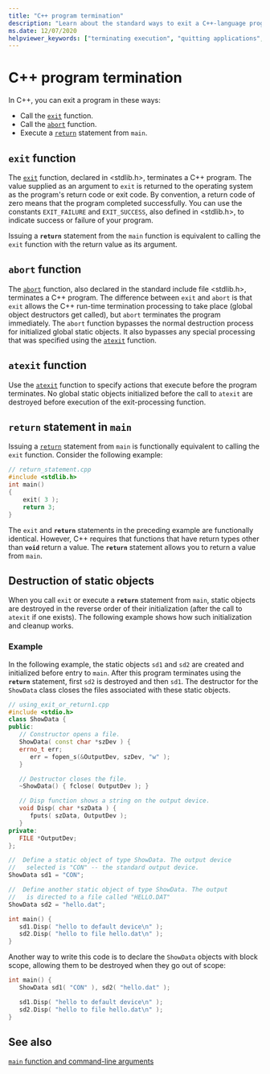 ```yaml
---
title: "C++ program termination"
description: "Learn about the standard ways to exit a C++-language program."
ms.date: 12/07/2020
helpviewer_keywords: ["terminating execution", "quitting applications", "exiting applications", "programs [C++], terminating"]
---
```

# C++ program termination

In C++, you can exit a program in these ways:

- Call the [`exit`](../c-runtime-library/reference/exit-exit-exit.md) function.
- Call the [`abort`](../c-runtime-library/reference/abort.md) function.
- Execute a [`return`](return-statement-cpp.md) statement from `main`.

## `exit` function

The [`exit`](../c-runtime-library/reference/exit-exit-exit.md) function, declared in \<stdlib.h>, terminates a C++ program. The value supplied as an argument to `exit` is returned to the operating system as the program's return code or exit code. By convention, a return code of zero means that the program completed successfully. You can use the constants `EXIT_FAILURE` and `EXIT_SUCCESS`, also defined in \<stdlib.h>, to indicate success or failure of your program.

Issuing a **`return`** statement from the `main` function is equivalent to calling the `exit` function with the return value as its argument.

## `abort` function

The [`abort`](../c-runtime-library/reference/abort.md) function, also declared in the standard include file \<stdlib.h>, terminates a C++ program. The difference between `exit` and `abort` is that `exit` allows the C++ run-time termination processing to take place (global object destructors get called), but `abort` terminates the program immediately. The `abort` function bypasses the normal destruction process for initialized global static objects. It also bypasses any special processing that was specified using the [`atexit`](../c-runtime-library/reference/atexit.md) function.

## `atexit` function

Use the [`atexit`](../c-runtime-library/reference/atexit.md) function to specify actions that execute before the program terminates. No global static objects initialized before the call to `atexit` are destroyed before execution of the exit-processing function.

## `return` statement in `main`

Issuing a [`return`](return-statement-cpp.md) statement from `main` is functionally equivalent to calling the `exit` function. Consider the following example:

```cpp
// return_statement.cpp
#include <stdlib.h>
int main()
{
    exit( 3 );
    return 3;
}
```

The `exit` and **`return`** statements in the preceding example are functionally identical. However, C++ requires that functions that have return types other than **`void`** return a value. The **`return`** statement allows you to return a value from `main`.

## Destruction of static objects

When you call `exit` or execute a **`return`** statement from `main`, static objects are destroyed in the reverse order of their initialization (after the call to `atexit` if one exists). The following example shows how such initialization and cleanup works.

### Example

In the following example, the static objects `sd1` and `sd2` are created and initialized before entry to `main`. After this program terminates using the **`return`** statement, first `sd2` is destroyed and then `sd1`. The destructor for the `ShowData` class closes the files associated with these static objects.

```cpp
// using_exit_or_return1.cpp
#include <stdio.h>
class ShowData {
public:
   // Constructor opens a file.
   ShowData( const char *szDev ) {
   errno_t err;
      err = fopen_s(&OutputDev, szDev, "w" );
   }

   // Destructor closes the file.
   ~ShowData() { fclose( OutputDev ); }

   // Disp function shows a string on the output device.
   void Disp( char *szData ) {
      fputs( szData, OutputDev );
   }
private:
   FILE *OutputDev;
};

//  Define a static object of type ShowData. The output device
//   selected is "CON" -- the standard output device.
ShowData sd1 = "CON";

//  Define another static object of type ShowData. The output
//   is directed to a file called "HELLO.DAT"
ShowData sd2 = "hello.dat";

int main() {
   sd1.Disp( "hello to default device\n" );
   sd2.Disp( "hello to file hello.dat\n" );
}
```

Another way to write this code is to declare the `ShowData` objects with block scope, allowing them to be destroyed when they go out of scope:

```cpp
int main() {
   ShowData sd1( "CON" ), sd2( "hello.dat" );

   sd1.Disp( "hello to default device\n" );
   sd2.Disp( "hello to file hello.dat\n" );
}
```

## See also

[`main` function and command-line arguments](main-function-command-line-args.md)
